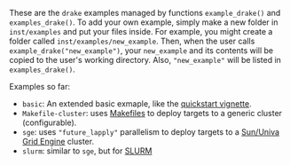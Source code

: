 These are the `drake` examples managed by functions `example_drake()` and `examples_drake()`. To add your own example, simply make a new folder in `inst/examples` and put your files inside. For example, you might create a folder called `inst/examples/new_example`. Then, when the user calls `example_drake("new_example")`, your `new_example` and its contents will be copied to the user's working directory. Also, `"new_example"` will be listed in `examples_drake()`.

Examples so far:
- `basic`: An extended basic exmaple, like the [quickstart vignette](https://github.com/wlandau-lilly/drake/blob/master/vignettes/quickstart.Rmd).
- `Makefile-cluster`: uses [Makefiles](https://www.gnu.org/software/make/) to deploy targets to a generic cluster (configurable).
- `sge`: uses `"future_lapply"` parallelism to deploy targets to a [Sun/Univa Grid Engine](https://supcom.hgc.jp/english/utili_info/manual/uge.html) cluster.
- `slurm`: similar to `sge`, but for [SLURM](https://slurm.schedmd.com)
